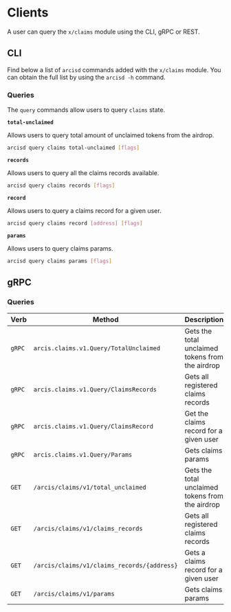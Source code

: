 <!--
order: 7
-->

# Clients

A user can query the `x/claims` module using the CLI, gRPC or REST.

## CLI

Find below a list of `arcisd` commands added with the `x/claims` module. You can obtain the full list by using the `arcisd -h` command.

### Queries

The `query` commands allow users to query `claims` state.

**`total-unclaimed`**

Allows users to query total amount of unclaimed tokens from the airdrop.

```bash
arcisd query claims total-unclaimed [flags]
```

**`records`**

Allows users to query all the claims records available.

```bash
arcisd query claims records [flags]
```

**`record`**

Allows users to query a claims record for a given user.

```bash
arcisd query claims record [address] [flags]
```

**`params`**

Allows users to query claims params.

```bash
arcisd query claims params [flags]
```

## gRPC

### Queries

| Verb   | Method                                     | Description                                      |
|--------|--------------------------------------------|--------------------------------------------------|
| `gRPC` | `arcis.claims.v1.Query/TotalUnclaimed`     | Gets the total unclaimed tokens from the airdrop |
| `gRPC` | `arcis.claims.v1.Query/ClaimsRecords`      | Gets all registered claims records               |
| `gRPC` | `arcis.claims.v1.Query/ClaimsRecord`       | Get the claims record for a given user            |
| `gRPC` | `arcis.claims.v1.Query/Params`             | Gets claims params                               |
| `GET`  | `/arcis/claims/v1/total_unclaimed`         | Gets the total unclaimed tokens from the airdrop |
| `GET`  | `/arcis/claims/v1/claims_records`          | Gets all registered claims records               |
| `GET`  | `/arcis/claims/v1/claims_records/{address}` | Gets a claims record for a given user            |
| `GET`  | `/arcis/claims/v1/params`                  | Gets claims params                               |
